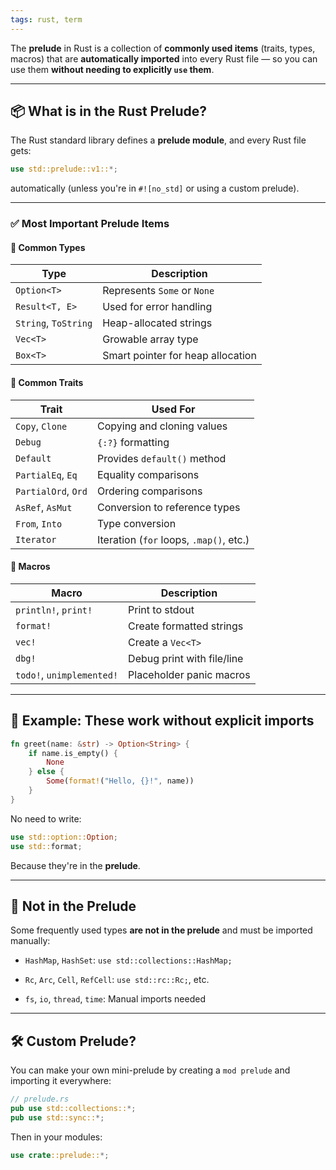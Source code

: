 ```yaml
---
tags: rust, term
---
```


The **prelude** in Rust is a collection of **commonly used items** (traits, types, macros) that are **automatically imported** into every Rust file — so you can use them **without needing to explicitly `use` them**.

---

## 📦 What is in the Rust Prelude?

The Rust standard library defines a **prelude module**, and every Rust file gets:

```rust
use std::prelude::v1::*;
```

automatically (unless you're in `#![no_std]` or using a custom prelude).

---

### ✅ Most Important Prelude Items

#### 🔹 Common Types

|Type|Description|
|---|---|
|`Option<T>`|Represents `Some` or `None`|
|`Result<T, E>`|Used for error handling|
|`String`, `ToString`|Heap-allocated strings|
|`Vec<T>`|Growable array type|
|`Box<T>`|Smart pointer for heap allocation|

#### 🔹 Common Traits

|Trait|Used For|
|---|---|
|`Copy`, `Clone`|Copying and cloning values|
|`Debug`|`{:?}` formatting|
|`Default`|Provides `default()` method|
|`PartialEq`, `Eq`|Equality comparisons|
|`PartialOrd`, `Ord`|Ordering comparisons|
|`AsRef`, `AsMut`|Conversion to reference types|
|`From`, `Into`|Type conversion|
|`Iterator`|Iteration (`for` loops, `.map()`, etc.)|

#### 🔹 Macros

|Macro|Description|
|---|---|
|`println!`, `print!`|Print to stdout|
|`format!`|Create formatted strings|
|`vec!`|Create a `Vec<T>`|
|`dbg!`|Debug print with file/line|
|`todo!`, `unimplemented!`|Placeholder panic macros|

---

## 📌 Example: These work without explicit imports

```rust
fn greet(name: &str) -> Option<String> {
    if name.is_empty() {
        None
    } else {
        Some(format!("Hello, {}!", name))
    }
}
```

No need to write:

```rust
use std::option::Option;
use std::format;
```

Because they're in the **prelude**.

---

## 🚫 Not in the Prelude

Some frequently used types **are not in the prelude** and must be imported manually:

- `HashMap`, `HashSet`: `use std::collections::HashMap;`
    
- `Rc`, `Arc`, `Cell`, `RefCell`: `use std::rc::Rc;`, etc.
    
- `fs`, `io`, `thread`, `time`: Manual imports needed
    

---

## 🛠 Custom Prelude?

You can make your own mini-prelude by creating a `mod prelude` and importing it everywhere:

```rust
// prelude.rs
pub use std::collections::*;
pub use std::sync::*;
```

Then in your modules:

```rust
use crate::prelude::*;
```